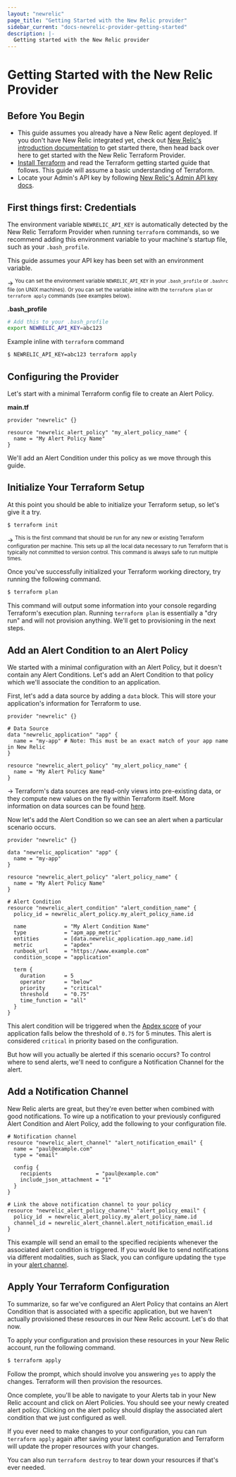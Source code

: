 ```yaml
---
layout: "newrelic"
page_title: "Getting Started with the New Relic provider"
sidebar_current: "docs-newrelic-provider-getting-started"
description: |-
  Getting started with the New Relic provider
---
```


# Getting Started with the New Relic Provider

## Before You Begin

* This guide assumes you already have a New Relic agent deployed. If you don't have New Relic integrated yet, check out [New Relic's introduction documentation](https://docs.newrelic.com/docs/using-new-relic/welcome-new-relic/get-started/introduction-new-relic) to get started there, then head back over here to get started with the New Relic Terraform Provider.
* [Install Terraform](https://www.terraform.io/intro/getting-started/install.html)
and read the Terraform getting started guide that follows. This guide will
assume a basic understanding of Terraform.
* Locate your Admin's API key by following [New Relic's Admin API key docs](https://docs.newrelic.com/docs/apis/get-started/intro-apis/types-new-relic-api-keys#admin).

## First things first: Credentials

The environment variable `NEWRELIC_API_KEY` is automatically detected by the New Relic Terraform Provider when running `terraform` commands, so we recommend adding this environment variable to your machine's startup file, such as your `.bash_profile`.

This guide assumes your API key has been set with an environment variable.

-> <sup>You can set the environment variable `NEWRELIC_API_KEY` in your `.bash_profile` or `.bashrc` file (on UNIX machines). Or you can set the variable inline with the `terraform plan` or `terraform apply` commands (see examples below).</sup>

**.bash_profile**

```bash
# Add this to your .bash_profile
export NEWRELIC_API_KEY=abc123
```

Example inline with `terraform` command

```bash
$ NEWRELIC_API_KEY=abc123 terraform apply
```

## Configuring the Provider

Let's start with a minimal Terraform config file to create an Alert Policy.

**main.tf**

```hcl
provider "newrelic" {}

resource "newrelic_alert_policy" "my_alert_policy_name" {
  name = "My Alert Policy Name"
}
```
We'll add an Alert Condition under this policy as we move through this guide.


## Initialize Your Terraform Setup

At this point you should be able to initialize your Terraform setup, so let's give it a try.

```bash
$ terraform init
```

-> <sup>This is the first command that should be run for any new or existing Terraform configuration per machine. This sets up all the local data necessary to run Terraform that is typically not committed to version control. This command is always safe to run multiple times.</sup>

Once you've successfully initialized your Terraform working directory, try running the following command.

```bash
$ terraform plan
```

This command will output some information into your console regarding Terraform's execution plan. Running `terraform plan` is essentially a "dry run" and will not provision anything. We'll get to provisioning in the next steps.

## Add an Alert Condition to an Alert Policy

We started with a minimal configuration with an Alert Policy, but it doesn't contain any Alert Conditions. Let's add an Alert Condition to that policy which we'll associate the condition to an application.

First, let's add a data source by adding a `data` block. This will store your application's information for Terraform to use.

```hcl
provider "newrelic" {}

# Data Source
data "newrelic_application" "app" {
  name = "my-app" # Note: This must be an exact match of your app name in New Relic
}

resource "newrelic_alert_policy" "my_alert_policy_name" {
  name = "My Alert Policy Name"
}
```

-> Terraform's data sources are read-only views into pre-existing data, or they compute new values on the fly within Terraform itself. More information on data sources can be found [here](https://www.terraform.io/docs/configuration-0-11/data-sources.html).


Now let's add the Alert Condition so we can see an alert when a particular scenario occurs.

```hcl
provider "newrelic" {}

data "newrelic_application" "app" {
  name = "my-app"
}

resource "newrelic_alert_policy" "alert_policy_name" {
  name = "My Alert Policy Name"
}

# Alert Condition
resource "newrelic_alert_condition" "alert_condition_name" {
  policy_id = newrelic_alert_policy.my_alert_policy_name.id

  name            = "My Alert Condition Name"
  type            = "apm_app_metric"
  entities        = [data.newrelic_application.app_name.id]
  metric          = "apdex"
  runbook_url     = "https://www.example.com"
  condition_scope = "application"

  term {
    duration      = 5
    operator      = "below"
    priority      = "critical"
    threshold     = "0.75"
    time_function = "all"
  }
}
```

This alert condition will be triggered when the [Apdex score](https://docs.newrelic.com/docs/apm/new-relic-apm/apdex/apdex-measure-user-satisfaction) of your application falls below the threshold of `0.75` for 5 minutes. This alert is considered `critical` in priority based on the configuration.

But how will you actually be alerted if this scenario occurs? To control where to send alerts, we'll need to configure a Notification Channel for the alert.

## Add a Notification Channel

New Relic alerts are great, but they're even better when combined with good notifications. To wire up a notification to your previously configured Alert Condition and Alert Policy, add the following to your configuration file.

```hcl
# Notification channel
resource "newrelic_alert_channel" "alert_notification_email" {
  name = "paul@example.com"
  type = "email"

  config {
    recipients              = "paul@example.com"
    include_json_attachment = "1"
  }
}

# Link the above notification channel to your policy
resource "newrelic_alert_policy_channel" "alert_policy_email" {
  policy_id  = newrelic_alert_policy.my_alert_policy_name.id
  channel_id = newrelic_alert_channel.alert_notification_email.id
}
```

This example will send an email to the specified recipients whenever the associated alert condition is triggered. If you would like to send notifications via different modalities, such as Slack, you can configure updating the `type` in your [alert channel](https://www.terraform.io/docs/providers/newrelic/r/alert_channel.html).


## Apply Your Terraform Configuration

To summarize, so far we've configured an Alert Policy that contains an Alert Condition that is associated with a specific application, but we haven't actually provisioned these resources in our New Relic account. Let's do that now.

To apply your configuration and provision these resources in your New Relic account, run the following command.

```bash
$ terraform apply
```

Follow the prompt, which should involve you answering `yes` to apply the changes. Terraform will then provision the resources.

Once complete, you'll be able to navigate to your Alerts tab in your New Relic account and click on Alert Policies. You should see your newly created alert policy. Clicking on the alert policy should display the associated alert condition that we just configured as well.

If you ever need to make changes to your configuration, you can run `terraform apply` again after saving your latest configuration and Terraform will update the proper resources with your changes.

You can also run `terraform destroy` to tear down your resources if that's ever needed.
